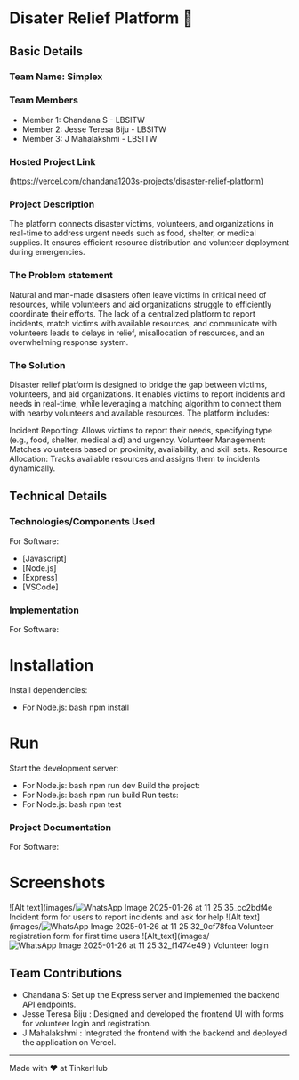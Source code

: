 # Disater Relief Platform 🎯


## Basic Details
### Team Name: Simplex


### Team Members
- Member 1: Chandana S - LBSITW
- Member 2: Jesse Teresa Biju - LBSITW
- Member 3: J Mahalakshmi - LBSITW

  
### Hosted Project Link
(https://vercel.com/chandana1203s-projects/disaster-relief-platform)

### Project Description
The platform connects disaster victims, volunteers, and organizations in real-time to address urgent needs such as food, shelter, or medical supplies. It ensures efficient resource distribution and volunteer deployment during emergencies.

### The Problem statement
Natural and man-made disasters often leave victims in critical need of resources, while volunteers and aid organizations struggle to efficiently coordinate their efforts. The lack of a centralized platform to report incidents, match victims with available resources, and communicate with volunteers leads to delays in relief, misallocation of resources, and an overwhelming response system.

### The Solution
Disaster relief platform is designed to bridge the gap between victims, volunteers, and aid organizations. It enables victims to report incidents and needs in real-time, while leveraging a matching algorithm to connect them with nearby volunteers and available resources. The platform includes:

Incident Reporting: Allows victims to report their needs, specifying type (e.g., food, shelter, medical aid) and urgency.
Volunteer Management: Matches volunteers based on proximity, availability, and skill sets.
Resource Allocation: Tracks available resources and assigns them to incidents dynamically.

## Technical Details
### Technologies/Components Used
For Software:
- [Javascript]
- [Node.js]
- [Express]
- [VSCode]

### Implementation
For Software:
# Installation
 Install dependencies:
   - For Node.js:
     bash
     npm install


# Run
Start the development server:
  - For Node.js:
    bash
    npm run dev
Build the project:
  - For Node.js:
    bash
    npm run build
Run tests:
  - For Node.js:
    bash
    npm test

### Project Documentation
For Software:

# Screenshots 
![Alt text](images/![WhatsApp Image 2025-01-26 at 11 25 35_cc2bdf4e](https://github.com/user-attachments/assets/712701c2-b1f2-4b63-8f68-e728abf4b97f)
Incident form for users to report incidents and ask for help
![Alt text](images/![WhatsApp Image 2025-01-26 at 11 25 32_0cf78fca](https://github.com/user-attachments/assets/6b22a9a9-7828-4748-af0e-12bb9b332811)
Volunteer registration form for first time users
![Alt_text](images/![WhatsApp Image 2025-01-26 at 11 25 32_f1474e49](https://github.com/user-attachments/assets/8c1edfba-cb85-4f87-bc9d-d404d057bd4f)
)
Volunteer login 

## Team Contributions
- Chandana S: Set up the Express server and implemented the backend API endpoints.
- Jesse Teresa Biju : Designed and developed the frontend UI with forms for volunteer login and registration.
- J Mahalakshmi : Integrated the frontend with the backend and deployed the application on Vercel.
---
Made with ❤️ at TinkerHub
